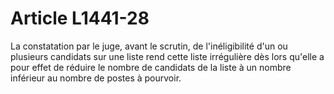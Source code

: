 # Article L1441-28

La constatation par le juge, avant le scrutin, de l'inéligibilité d'un ou plusieurs candidats sur une liste rend cette liste irrégulière dès lors qu'elle a pour effet de réduire le nombre de candidats de la liste à un nombre inférieur au nombre de postes à pourvoir.